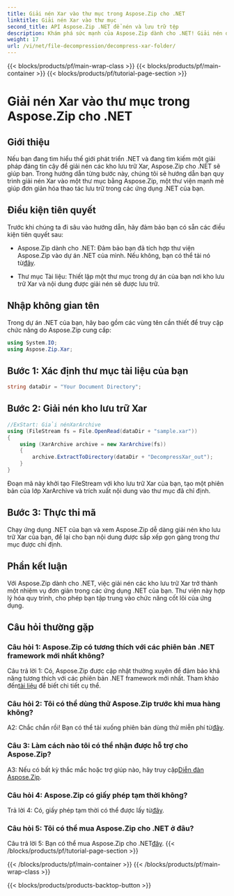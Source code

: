```yaml
---
title: Giải nén Xar vào thư mục trong Aspose.Zip cho .NET
linktitle: Giải nén Xar vào thư mục
second_title: API Aspose.Zip .NET để nén và lưu trữ tệp
description: Khám phá sức mạnh của Aspose.Zip dành cho .NET! Giải nén dễ dàng các kho lưu trữ Xar với hướng dẫn thân thiện với người dùng này. Nâng cao trải nghiệm phát triển .NET của bạn.
weight: 17
url: /vi/net/file-decompression/decompress-xar-folder/
---
```


{{< blocks/products/pf/main-wrap-class >}}
{{< blocks/products/pf/main-container >}}
{{< blocks/products/pf/tutorial-page-section >}}

# Giải nén Xar vào thư mục trong Aspose.Zip cho .NET

## Giới thiệu

Nếu bạn đang tìm hiểu thế giới phát triển .NET và đang tìm kiếm một giải pháp đáng tin cậy để giải nén các kho lưu trữ Xar, Aspose.Zip cho .NET sẽ giúp bạn. Trong hướng dẫn từng bước này, chúng tôi sẽ hướng dẫn bạn quy trình giải nén Xar vào một thư mục bằng Aspose.Zip, một thư viện mạnh mẽ giúp đơn giản hóa thao tác lưu trữ trong các ứng dụng .NET của bạn.

## Điều kiện tiên quyết

Trước khi chúng ta đi sâu vào hướng dẫn, hãy đảm bảo bạn có sẵn các điều kiện tiên quyết sau:

-  Aspose.Zip dành cho .NET: Đảm bảo bạn đã tích hợp thư viện Aspose.Zip vào dự án .NET của mình. Nếu không, bạn có thể tải nó từ[đây](https://releases.aspose.com/zip/net/).

- Thư mục Tài liệu: Thiết lập một thư mục trong dự án của bạn nơi kho lưu trữ Xar và nội dung được giải nén sẽ được lưu trữ.

## Nhập không gian tên

Trong dự án .NET của bạn, hãy bao gồm các vùng tên cần thiết để truy cập chức năng do Aspose.Zip cung cấp:

```csharp
using System.IO;
using Aspose.Zip.Xar;
```

## Bước 1: Xác định thư mục tài liệu của bạn

```csharp
string dataDir = "Your Document Directory";
```

## Bước 2: Giải nén kho lưu trữ Xar

```csharp
//ExStart: Giải nénXarArchive
using (FileStream fs = File.OpenRead(dataDir + "sample.xar"))
{
    using (XarArchive archive = new XarArchive(fs))
    {
        archive.ExtractToDirectory(dataDir + "DecompressXar_out");
    }
}
```

Đoạn mã này khởi tạo FileStream với kho lưu trữ Xar của bạn, tạo một phiên bản của lớp XarArchive và trích xuất nội dung vào thư mục đã chỉ định.

## Bước 3: Thực thi mã

Chạy ứng dụng .NET của bạn và xem Aspose.Zip dễ dàng giải nén kho lưu trữ Xar của bạn, để lại cho bạn nội dung được sắp xếp gọn gàng trong thư mục được chỉ định.

## Phần kết luận

Với Aspose.Zip dành cho .NET, việc giải nén các kho lưu trữ Xar trở thành một nhiệm vụ đơn giản trong các ứng dụng .NET của bạn. Thư viện này hợp lý hóa quy trình, cho phép bạn tập trung vào chức năng cốt lõi của ứng dụng.


## Câu hỏi thường gặp

### Câu hỏi 1: Aspose.Zip có tương thích với các phiên bản .NET framework mới nhất không?

 Câu trả lời 1: Có, Aspose.Zip được cập nhật thường xuyên để đảm bảo khả năng tương thích với các phiên bản .NET framework mới nhất. Tham khảo đến[tài liệu](https://reference.aspose.com/zip/net/) để biết chi tiết cụ thể.

### Câu hỏi 2: Tôi có thể dùng thử Aspose.Zip trước khi mua hàng không?

 A2: Chắc chắn rồi! Bạn có thể tải xuống phiên bản dùng thử miễn phí từ[đây](https://releases.aspose.com/).

### Câu 3: Làm cách nào tôi có thể nhận được hỗ trợ cho Aspose.Zip?

 A3: Nếu có bất kỳ thắc mắc hoặc trợ giúp nào, hãy truy cập[Diễn đàn Aspose.Zip](https://forum.aspose.com/c/zip/37).

### Câu hỏi 4: Aspose.Zip có giấy phép tạm thời không?

 Trả lời 4: Có, giấy phép tạm thời có thể được lấy từ[đây](https://purchase.aspose.com/temporary-license/).

### Câu hỏi 5: Tôi có thể mua Aspose.Zip cho .NET ở đâu?

 Câu trả lời 5: Bạn có thể mua Aspose.Zip cho .NET[đây](https://purchase.aspose.com/buy).
{{< /blocks/products/pf/tutorial-page-section >}}

{{< /blocks/products/pf/main-container >}}
{{< /blocks/products/pf/main-wrap-class >}}

{{< blocks/products/products-backtop-button >}}
